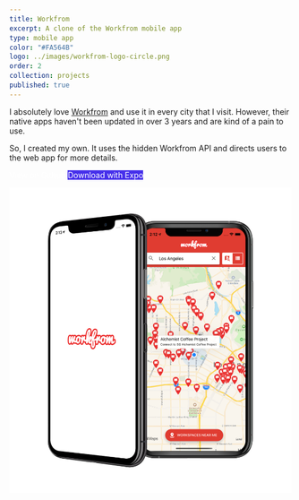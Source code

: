```yaml
---
title: Workfrom
excerpt: A clone of the Workfrom mobile app
type: mobile app
color: "#FA564B"
logo: ../images/workfrom-logo-circle.png
order: 2
collection: projects
published: true
---
```


I absolutely love [Workfrom](https://workfrom.co/) and use it in every city that I visit. However, their native apps haven't been updated in over 3 years and are kind of a pain to use.

So, I created my own. It uses the hidden Workfrom API and directs users to the web app for more details.

<div class="flex items-center justify-center mb-8">
    <a href="https://github.com/jaydenwindle/workfrom-clone" target="_blank" rel="noreferrer" style="color: #fff; text-decoration: none" class="bg-gray-900 hover:bg-gray-800 hover:shadow-lg text-white font-bold py-2 px-4 rounded flex flex-row">
        View on Github
    </a>
    <a href="https://expo.io/@jaydenwindle/workfrom-clone" target="_blank" rel="noreferrer" style="background-color: #4630EB; color: #fff; text-decoration: none" class="hover:bg-gray-800 hover:shadow-lg text-white font-bold py-2 px-4 rounded flex flex-row ml-4">
        Download with Expo
    </a>
</div>

![Screenshot](../images/workfrom-demo.png)

